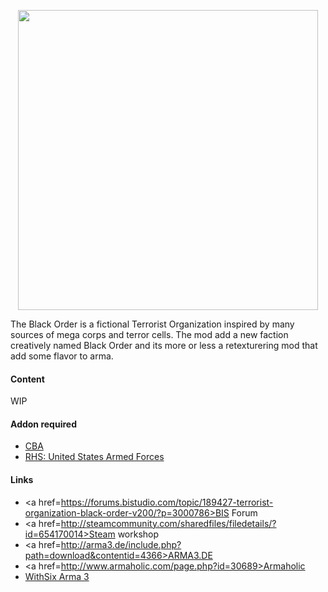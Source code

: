 <p align="center">
    <img src="https://raw.githubusercontent.com/EvulDev/TerroristOrganizationBlackOrder/master/Extra/logo01.png" width="480">
</p>

<p>The Black Order is a fictional Terrorist Organization inspired by many sources of mega corps and terror cells. The mod add a new faction creatively named Black Order and its more or less a retexturering mod that add some flavor to arma. </p>

#### Content
WIP


#### Addon required
* <a href=https://github.com/CBATeam/CBA_A3/>CBA</a><br>
* <a href=http://www.rhsmods.org/>RHS: United States Armed Forces</a><br>


#### Links
* <a href=https://forums.bistudio.com/topic/189427-terrorist-organization-black-order-v200/?p=3000786>BIS Forum</a><br>
* <a href=http://steamcommunity.com/sharedfiles/filedetails/?id=654170014>Steam workshop</a><br>
* <a href=http://arma3.de/include.php?path=download&contentid=4366>ARMA3.DE</a><br>
* <a href=http://www.armaholic.com/page.php?id=30689>Armaholic</a><br>
* <a href=http://play.withsix.com/arma-3/mods/TcEQ7bnPv0Oa0W4ZYsCX6w/Terrorist-Organization-Black-Order>WithSix Arma 3</a><br>

